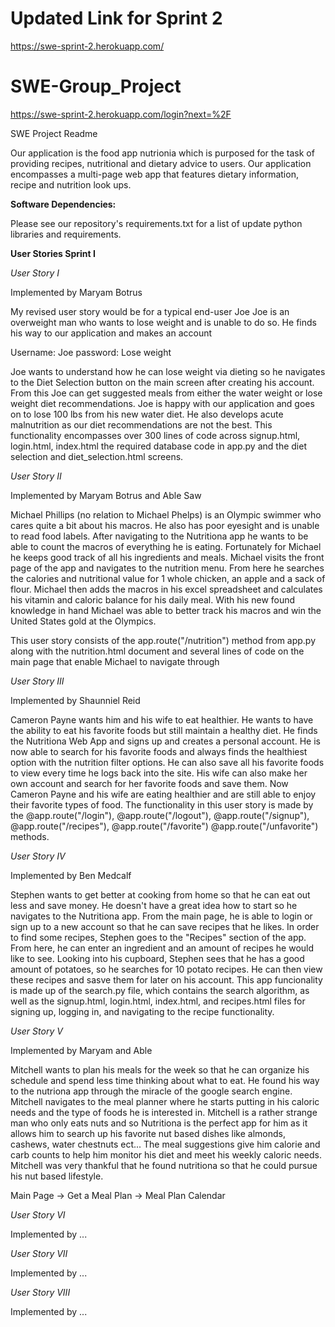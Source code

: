 # Updated Link for Sprint 2 
https://swe-sprint-2.herokuapp.com/

# SWE-Group_Project
https://swe-sprint-2.herokuapp.com/login?next=%2F

SWE Project Readme  

Our application is the food app nutrionia which is purposed for the task of providing recipes, nutritional and dietary advice to users. Our application encompasses a multi-page web app that features dietary information, recipe and nutrition look ups. 

<strong> Software Dependencies: </strong>

Please see our repository's requirements.txt for a list of update python libraries and requirements. 

<strong> User Stories Sprint I </strong>

<em> User Story I </em>

Implemented by Maryam Botrus

My revised user story would be for a typical end-user Joe 
Joe is an overweight man who wants to lose weight and is unable to do so. He finds his way to our application and makes an account

Username: Joe password: Lose weight

Joe wants to understand how he can lose weight via dieting so he navigates to the Diet Selection button on the main screen after creating his account.
From this Joe can get suggested meals from either the water weight or lose weight diet recommendations.
Joe is happy with our application and goes on to lose 100 lbs from his new water diet. He also develops acute malnutrition as our diet recommendations are not the best.
This functionality encompasses over 300 lines of code across signup.html, login.html, index.html the required database code in app.py and the diet selection and diet_selection.html screens.

<em> User Story II </em>

Implemented by Maryam Botrus and Able Saw

Michael Phillips (no relation to Michael Phelps) is an Olympic swimmer who cares quite a bit about his macros. He also has poor eyesight and is unable to read food labels. After navigating to the Nutritiona app he wants to be able to count the macros of everything he is eating. Fortunately for Michael he keeps good track of all his ingredients and meals.
Michael visits the front page of the app and navigates to the nutrition menu. From here he searches the calories and nutritional value for 1 whole chicken, an apple and a sack of flour.
Michael then adds the macros in his excel spreadsheet and calculates his vitamin and caloric balance for his daily meal.
With his new found knowledge in hand Michael was able to better track his macros and win the United States gold at the Olympics.

This user story consists of the app.route("/nutrition") method from app.py along with the nutrition.html document and several lines of code on the main page that enable Michael to navigate through

<em> User Story III </em>

Implemented by Shaunniel Reid

Cameron Payne wants him and his wife to eat healthier. He wants to have the ability to eat his favorite foods but still maintain a healthy diet. He finds the Nutritiona Web App and signs up and creates a personal account. He is now able to search for his favorite foods and always finds the healthiest option with the nutrition filter options. He can also save all his favorite foods to view every time he logs back into the site. His wife can also make her own account and search for her favorite foods and save them. Now Cameron Payne and his wife are eating healthier and are still able to enjoy their favorite types of food. The functionality in this user story is made by the @app.route("/login"), @app.route("/logout"), @app.route("/signup"), @app.route("/recipes"), @app.route("/favorite") @app.route("/unfavorite") methods.


<em> User Story IV </em>

Implemented by Ben Medcalf

Stephen wants to get better at cooking from home so that he can eat out less and save money. He doesn't have a great idea how to start so he navigates to the Nutritiona app. From the main page, he is able to login or sign up to a new account so that he can save recipes that he likes. In order to find some recipes, Stephen goes to the "Recipes" section of the app. From here, he can enter an ingredient and an amount of recipes he would like to see. 
Looking into his cupboard, Stephen sees that he has a good amount of potatoes, so he searches for 10 potato recipes. He can then view these recipes and sasve them for later on his account.
This app funcionality is made up of the search.py file, which contains the search algorithm, as well as the signup.html, login.html, index.html, and recipes.html files for signing up, logging in, and navigating to the recipe functionality.

<em> User Story V </em>
   
Implemented by Maryam and Able 

Mitchell wants to plan his meals for the week so that he can organize his schedule and spend less time thinking about what to eat. He found his way to the nutriona app through the miracle of the google search engine. Mitchell navigates to the meal planner where he starts putting in his caloric needs and the type of foods he is interested in. Mitchell is a rather strange man who only eats nuts and so Nutritiona is the perfect app for him as it allows him to search up his favorite nut based dishes like almonds, cashews, water chestnuts ect... The meal suggestions give him calorie and carb counts to help him monitor his diet and meet his weekly caloric needs. Mitchell was very thankful that he found nutritiona so that he could pursue his nut based lifestyle. 

Main Page -> Get a Meal Plan -> Meal Plan Calendar 

<em> User Story VI </em>
   
Implemented by ...


<em> User Story VII </em>
   
Implemented by ...


<em> User Story VIII </em>
   
Implemented by ...
